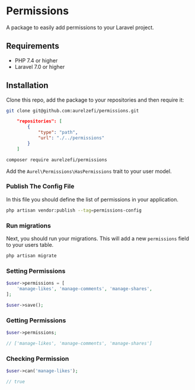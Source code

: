 # Permissions

A package to easily add permissions to your Laravel project.

## Requirements

- PHP 7.4 or higher
- Laravel 7.0 or higher

## Installation

Clone this repo, add the package to your repositories and then require it:

```bash
git clone git@github.com:aurelzefi/permissions.git
```

```json
    "repositories": [
        {
            "type": "path",
            "url": "./../permissions"
        }
    ]
```

```bash
composer require aurelzefi/permissions
```

Add the `Aurel\Permissions\HasPermissions` trait to your user model.

### Publish The Config File

In this file you should define the list of permissions in your application.

```bash
php artisan vendor:publish --tag=permissions-config
```

### Run migrations

Next, you should run your  migrations. This will add a new `permissions` field to your users table.

```bash
php artisan migrate
```

### Setting Permissions

```php
$user->permissions = [
    'manage-likes', 'manage-comments', 'manage-shares',
];

$user->save();
```

### Getting Permissions

```php
$user->permissions;

// ['manage-likes', 'manage-comments', 'manage-shares']
```

### Checking Permission

```php
$user->can('manage-likes');

// true
```
